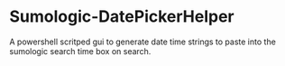 # Sumologic-DatePickerHelper
A powershell scritped gui to generate date time strings to paste into the sumologic search time box on search.
